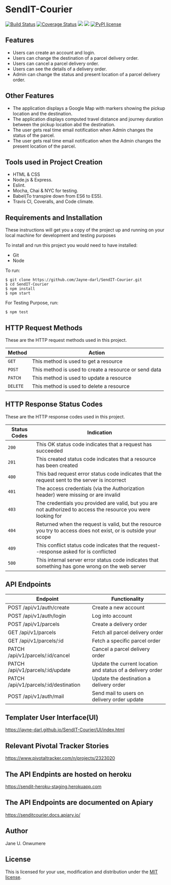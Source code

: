 # SendIT-Courier
[![Build Status](https://travis-ci.org/Jayne-darl/SendIT-Courier.svg?branch=develop)](https://travis-ci.org/Jayne-darl/SendIT-Courier)
[![Coverage Status](https://coveralls.io/repos/github/Jayne-darl/SendIT-Courier/badge.svg?branch=develop)](https://coveralls.io/github/Jayne-darl/SendIT-Courier?branch=develop)
<a href="https://codeclimate.com/github/Jayne-darl/SendIT-Courier/maintainability"><img src="https://api.codeclimate.com/v1/badges/393f4378310a527b4d3a/maintainability" /></a>
<a href="https://codeclimate.com/github/Jayne-darl/SendIT-Courier/test_coverage"><img src="https://api.codeclimate.com/v1/badges/393f4378310a527b4d3a/test_coverage" /></a>
[![PyPI license](https://img.shields.io/pypi/l/ansicolortags.svg)](https://github.com/Jayne-darl/SendIT-Courier/blob/develop/LICENSE)

## Features
* Users can create an account and login.
* Users can change the destination of a parcel delivery order.
* Users can cancel a parcel delivery order.
* Users can see the details of a delivery order.
* Admin can change the status and present location of a parcel delivery order.

## Other Features
* The application displays a Google Map with markers showing the pickup location and the destination.
* The application displays computed travel distance and journey duration between the pickup location abd the destination.
* The user gets real time email notification when Admin changes the status of the parcel.
* The user gets real time email notification when the Admin changes the present location of the parcel.

## Tools used in Project Creation
* HTML & CSS
* Node.js & Express.
* Eslint.
* Mocha, Chai & NYC for testing.
* Babel(To transpire down from ES6 to ES5).
* Travis CI, Coveralls, and Code climate.

## Requirements and Installation
These instructions will get you a copy of the project up and running on your local machine for development and testing purposes

To install and run this project you would need to have installed:
* Git
* Node 

To run: 

``` 
$ git clone https://github.com/Jayne-darl/SendIT-Courier.git
$ cd SendIT-Courier
$ npm install
$ npm start 
```

 For Testing Purpose, run: 
 ``` 
 $ npm test
 ```

## HTTP Request Methods

These are the HTTP request methods used in this project.

| Method	| Action |
| --- | --- |
| `GET` |	This method is used to get a resource|
| `POST`	| This method is used to create a resource or send data |
| `PATCH`	| This method is used to update a resource |
| `DELETE`	| This method is used to delete a resource |

## HTTP Response Status Codes

These are the HTTP response codes used in this project.

| Status Codes | Indication |
| --- | --- |
| `200` |	This OK status code indicates that a request has succeeded |
| `201` |	This created status code indicates that a resource has been created |
| `400` |	This bad request error status code indicates that the request sent to the server is incorrect |
| `401` | The access credentials (via the Authorization header) were missing or are invalid |
| `403` | The credentials you provided are valid, but you are not authorized to access the resource you were looking for |
| `404` |	Returned when the request is valid, but the resource you try to access does not exist, or is outside your scope |
| `409` | This conflict status code indicates that the request--response asked for is conflicted |
| `500` |	This internal server error status code indicates that something has gone wrong on the web server |

## API Endpoints
| Endpoint |	Functionality |
| --- | --- |
| POST /api/v1/auth/create | Create a new account |
| POST /api/v1/auth/login | Log into account |
| POST /api/v1/parcels | Create a delivery order |
| GET /api/v1/parcels |	Fetch all parcel delivery order |
| GET /api/v1/parcels/:id	| Fetch a specific parcel order |
| PATCH /api/v1/parcels/:id/cancel |	Cancel a parcel delivery order |
| PATCH /api/v1/parcels/:id/update |	Update the current location and status of a delivery order |
| PATCH /api/v1/parcels/:id/destination |	Update the destination a delivery order |
| POST /api/v1/auth/mail | Send mail to users on delivery order update |


## Templater User Interface(UI)
https://jayne-darl.github.io/SendIT-Courier/UI/index.html

## Relevant Pivotal Tracker Stories
https://www.pivotaltracker.com/n/projects/2323020

## The API Endpints are hosted on heroku
https://sendit-heroku-staging.herokuapp.com

## The API Endpoints are documented on Apiary 
https://senditcourier.docs.apiary.io/

## Author
Jane U. Onwumere

## License
This is licensed for your use, modification and distribution under the [MIT license](https://opensource.org/licenses/MIT).
